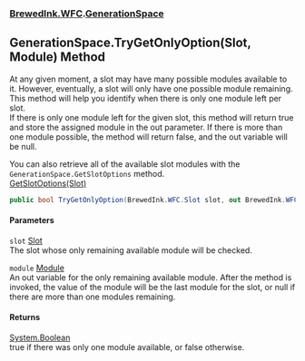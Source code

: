 ### [BrewedInk.WFC](BrewedInk_WFC.md 'BrewedInk.WFC').[GenerationSpace](GenerationSpace.md 'BrewedInk.WFC.GenerationSpace')
## GenerationSpace.TryGetOnlyOption(Slot, Module) Method
At any given moment, a slot may have many possible modules available to it. However, eventually, a slot will only have one possible module remaining.  
This method will help you identify when there is only one module left per slot.  
If there is only one module left for the given slot, this method will return true and store the assigned module in the out parameter. If there is more than one module possible, the method will return false, and the out variable will be null.  
  
You can also retrieve all of the available slot modules with the ` GenerationSpace.GetSlotOptions ` method.  
[GetSlotOptions(Slot)](GenerationSpace_GetSlotOptions(Slot).md 'BrewedInk.WFC.GenerationSpace.GetSlotOptions(BrewedInk.WFC.Slot)')
```csharp
public bool TryGetOnlyOption(BrewedInk.WFC.Slot slot, out BrewedInk.WFC.Module module);
```
#### Parameters
<a name='BrewedInk_WFC_GenerationSpace_TryGetOnlyOption(BrewedInk_WFC_Slot_BrewedInk_WFC_Module)_slot'></a>
`slot` [Slot](Slot.md 'BrewedInk.WFC.Slot')  
The slot whose only remaining available module will be checked. 
  
<a name='BrewedInk_WFC_GenerationSpace_TryGetOnlyOption(BrewedInk_WFC_Slot_BrewedInk_WFC_Module)_module'></a>
`module` [Module](Module.md 'BrewedInk.WFC.Module')  
An out variable for the only remaining available module. After the method is invoked, the value of the module will be the last module for the slot, or null if there are more than one modules remaining.
  
#### Returns
[System.Boolean](https://docs.microsoft.com/en-us/dotnet/api/System.Boolean 'System.Boolean')  
true if there was only one module available, or false otherwise. 
